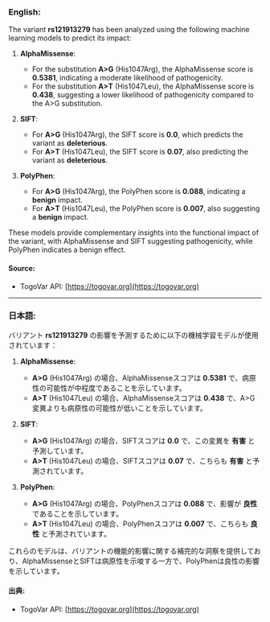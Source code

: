 ### English:
The variant **rs121913279** has been analyzed using the following machine learning models to predict its impact:

1. **AlphaMissense**:
   - For the substitution **A>G** (His1047Arg), the AlphaMissense score is **0.5381**, indicating a moderate likelihood of pathogenicity.
   - For the substitution **A>T** (His1047Leu), the AlphaMissense score is **0.438**, suggesting a lower likelihood of pathogenicity compared to the A>G substitution.

2. **SIFT**:
   - For **A>G** (His1047Arg), the SIFT score is **0.0**, which predicts the variant as **deleterious**.
   - For **A>T** (His1047Leu), the SIFT score is **0.07**, also predicting the variant as **deleterious**.

3. **PolyPhen**:
   - For **A>G** (His1047Arg), the PolyPhen score is **0.088**, indicating a **benign** impact.
   - For **A>T** (His1047Leu), the PolyPhen score is **0.007**, also suggesting a **benign** impact.

These models provide complementary insights into the functional impact of the variant, with AlphaMissense and SIFT suggesting pathogenicity, while PolyPhen indicates a benign effect.

#### Source:
- TogoVar API: [https://togovar.org](https://togovar.org)

---

### 日本語:
バリアント **rs121913279** の影響を予測するために以下の機械学習モデルが使用されています：

1. **AlphaMissense**:
   - **A>G** (His1047Arg) の場合、AlphaMissenseスコアは **0.5381** で、病原性の可能性が中程度であることを示しています。
   - **A>T** (His1047Leu) の場合、AlphaMissenseスコアは **0.438** で、A>G 変異よりも病原性の可能性が低いことを示しています。

2. **SIFT**:
   - **A>G** (His1047Arg) の場合、SIFTスコアは **0.0** で、この変異を **有害** と予測しています。
   - **A>T** (His1047Leu) の場合、SIFTスコアは **0.07** で、こちらも **有害** と予測されています。

3. **PolyPhen**:
   - **A>G** (His1047Arg) の場合、PolyPhenスコアは **0.088** で、影響が **良性** であることを示しています。
   - **A>T** (His1047Leu) の場合、PolyPhenスコアは **0.007** で、こちらも **良性** と予測されています。

これらのモデルは、バリアントの機能的影響に関する補完的な洞察を提供しており、AlphaMissenseとSIFTは病原性を示唆する一方で、PolyPhenは良性の影響を示しています。

#### 出典:
- TogoVar API: [https://togovar.org](https://togovar.org)
